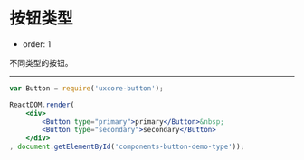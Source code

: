 # 按钮类型

- order: 1

不同类型的按钮。

---

````jsx
var Button = require('uxcore-button');

ReactDOM.render(
	<div>
		<Button type="primary">primary</Button>&nbsp;
		<Button type="secondary">secondary</Button>
	</div>
, document.getElementById('components-button-demo-type'));
````
